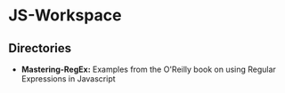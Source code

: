 # JS-Workspace

## Directories
- **Mastering-RegEx:** Examples from the O'Reilly book on using Regular Expressions in Javascript

